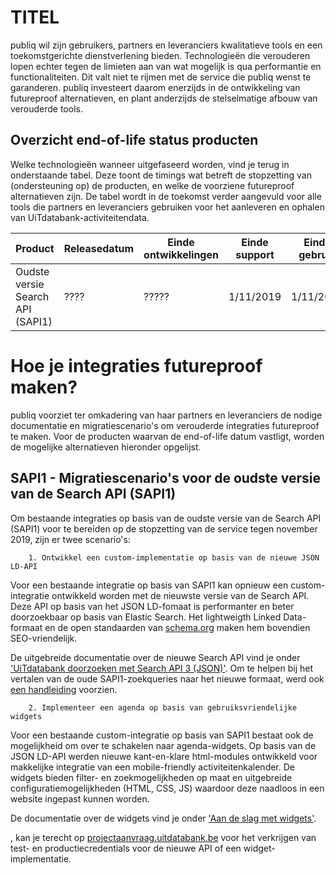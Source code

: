 ---
---

# TITEL

publiq wil zijn gebruikers, partners en leveranciers kwalitatieve tools en een toekomstgerichte dienstverlening bieden. Technologieën die verouderen lopen echter tegen de limieten aan van wat mogelijk is qua performantie en functionaliteiten. Dit valt niet te rijmen met de service die publiq wenst te garanderen. publiq investeert daarom enerzijds in de ontwikkeling van futureproof alternatieven, en plant anderzijds de stelselmatige afbouw van verouderde tools. 

## Overzicht end-of-life status producten

Welke technologieën wanneer uitgefaseerd worden, vind je terug in onderstaande tabel. Deze toont de timings wat betreft de stopzetting van (ondersteuning op) de producten, en welke de voorziene futureproof alternatieven zijn. De tabel wordt in de toekomst verder aangevuld voor alle tools die partners en leveranciers gebruiken voor het aanleveren en ophalen van UiTdatabank-activiteitendata. 

| Product | Releasedatum | Einde ontwikkelingen | Einde support | Einde gebruik | Technisch alternatief |
| --- | --- | --- | --- | --- | --- |
| Oudste versie Search API (SAPI1) | ???? | ????? | 1/11/2019 | 1/11/2019 | widgets & nieuwe Search API (SAPI3) |

# Hoe je integraties futureproof maken?

publiq voorziet ter omkadering van haar partners en leveranciers de nodige documentatie en migratiescenario's om verouderde integraties futureproof te maken. Voor de producten waarvan de end-of-life datum vastligt, worden de mogelijke alternatieven hieronder opgelijst. 

## SAPI1 - Migratiescenario's voor de oudste versie van de Search API (SAPI1) 

Om bestaande integraties op basis van de oudste versie van de Search API (SAPI1) voor te bereiden op de stopzetting van de service tegen november 2019, zijn er twee scenario's:

        1. Ontwikkel een custom-implementatie op basis van de nieuwe JSON LD-API

Voor een bestaande integratie op basis van SAPI1 kan opnieuw een custom-integratie ontwikkeld worden met de nieuwste versie van de Search API. Deze API op basis van het JSON LD-fomaat is performanter en beter doorzoekbaar op basis van Elastic Search. Het lightweigth Linked Data-formaat en de open standaarden van <a href="http://schema.org/Event">schema.org</a> maken hem bovendien SEO-vriendelijk. 

De uitgebreide documentatie over de nieuwe Search API vind je onder <a href="https://documentatie.uitdatabank.be/content/search_api_3/latest/start.html">'UiTdatabank doorzoeken met Search API 3 (JSON)'</a>. 
Om te helpen bij het vertalen van de oude SAPI1-zoekqueries naar het nieuwe formaat, werd ook <a href="https://documentatie.uitdatabank.be/content/migratie-sapi/latest/sapi1.html">een handleiding</a> voorzien. 

        2. Implementeer een agenda op basis van gebruiksvriendelijke widgets

Voor een bestaande custom-integratie op basis van SAPI1 bestaat ook de mogelijkheid om over te schakelen naar agenda-widgets. Op basis van de JSON LD-API werden nieuwe kant-en-klare html-modules ontwikkeld voor makkelijke integratie van een mobile-friendly activiteitenkalender. De widgets bieden filter- en zoekmogelijkheden op maat en uitgebreide configuratiemogelijkheden (HTML, CSS, JS) waardoor deze naadloos in een website ingepast kunnen worden. 

De documentatie over de widgets vind je onder <a href="https://documentatie.uitdatabank.be/content/widgets/latest/start.html">'Aan de slag met widgets'</a>.





, kan je terecht op <a href="https://projectaanvraag.uitdatabank.be">projectaanvraag.uitdatabank.be</a> voor het verkrijgen van test- en productiecredentials voor de nieuwe API of een widget-implementatie. 




